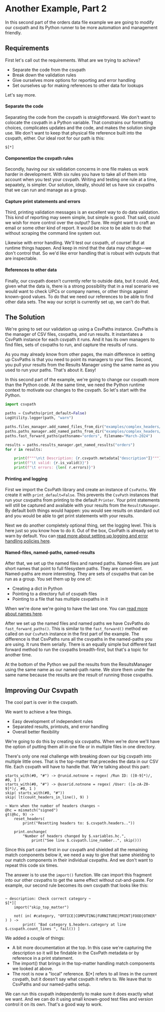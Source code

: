 # Another Example, Part 2

In this second part of the orders data file example we are going to modify our csvpath and its Python runner to be more automation and management friendly. &#x20;

## Requirements

First let's call out the requirements. What are we trying to achieve?

* Separate the code from the csvpath
* Break down the validation rules
* Give ourselves more options for reporting and error handling
* Set ourselves up for making references to other data for lookups

Let's say more.

#### Separate the code

Separating the code from the csvpath is straightforward. We don't want to colocate the csvpath in a Python variable. That constrains our formatting choices, complicates updates and the code, and makes the solution single use. We don't want to keep that physical file reference built into the csvpath, either. Our ideal root for our path is this:

```
$[*]
```

#### Componentize the csvpath rules

Secondly, having our six validation concerns in one file makes us work harder in development. With six rules you have to take all of them into account when you test your csvpath. Writing and testing one rule at a time, sepaately, is simpler. Our solution, ideally, should let us have six csvpaths that we can run and manage as a group.&#x20;

#### Capture print statements and errors

Third, printing validation messages is an excellent way to do data validation. This kind of reporting may seem simple, but simple is good. That said, could we wish for more control over the output? Sure. We might want to craft an email or some other kind of report. It would be nice to be able to do that without scraping the command line system out.&#x20;

Likewise with error handling. We'll test our csvpath, of course! But at runtime things happen. And keep in mind that the data may change—we don't control that. So we'd like error handling that is robust with outputs that are inspectable.&#x20;

#### References to other data

Finally, our csvpath doesn't currently refer to outside data, but it could. And, given what the data is, there is a strong possibility that in a real scenario we would want to check UPCs or company names, or other things against known-good values. To do that we need our references to be able to find other data sets. The way our script is currently set up, we can't do that.

## The Solution

We're going to set our validation up using a CsvPaths instance. CsvPaths is the manager of CSV files, csvpaths, and run results. It instantiates a CsvPath instance for each csvpath it runs. And it has its own managers to find files, sets of csvpaths to run, and capture the results of runs. &#x20;

As you may already know from other pages, the main difference in setting up CsvPaths is that you need to point its managers to your files. Second, you pull your results from the Results Manager using the same name as you used to run your paths. That's about it. Easy!

In this second part of the example, we're going to change our csvpath more than the Python code. At the same time, we need the Python runtime context to motivate our changes to the csvpath. So let's start with the Python.

```python
import csvpath

paths = CsvPaths(print_default=False)
LogUtility.logger(path, "warn")

paths.files_manager.add_named_files_from_dir("examples/complex_headers/csvs/")
paths.paths_manager.add_named_paths_from_dir("examples/complex_headers/csvpaths")
paths.fast_forward_paths(pathsname="orders", filename="March-2024")

results = paths.results_manager.get_named_results("orders")
for r in results:

    print(f"""\n\t Description: {r.csvpath.metadata["description"]}""")
    print(f"\t valid: {r.is_valid()}")
    print(f"\t errors: {len( r.errors)}")

```

#### Printing and logging

First we import the CsvPath library and create an instance of `CsvPaths`. We create it with `print_default=False`. This prevents the `CsvPath` instances that run your csvpaths from printing to the default `Printer`. Your print statements will still be captured and available with your results from the `ResultsManager`. By default both things would happen: you would see results on standard out and you would be able to get print statements with your results.&#x20;

Next we do another completely optional thing, set the logging level. This is here just so you know how to do it. Out of the box, CsvPath is already set to warn by default. You can [read more about setting up logging and error handling policies here](../topics/debugging.md).

#### Named-files, named-paths, named-results

After that, we set up the named files and named paths. Named-files are just short names that point to full filesystem paths. They are convenient. Named-paths are more interesting. They are sets of csvpaths that can be run as a group. You set them up by one of:

* Creating a dict in Python
* Pointing to a directory full of csvpath files
* Pointing to a file that has multiple csvpaths in it

When we're done we're going to have the last one. You can [read more about names here](../topics/named\_files\_and\_paths.md).

After we set up the named files and named paths we have CsvPaths do `fast_forward_paths()`. This is similar to the `fast_forward()` method we called on our `CsvPath` instance in the first part of the example. The difference is that CsvPaths runs all the csvpaths in the named-paths you are using. It runs them serially. There is an equally simple but different fast forward method to run the csvpaths breadth-first, but that's a topic for another time.

At the bottom of the Python we pull the results from the ResultsManager using the same name as our named-path name. We store them under the same name because the results are the result of running those csvpaths.

## Improving Our Csvpath

The cool part is over in the csvpath.

We want to achieve a few things.&#x20;

* Easy development of independent rules
* Separated results, printouts, and error handling&#x20;
* Overall better flexibility

We're going to do this by creating six csvpaths. When we're done we'll have the option of putting them all in one file or in multiple files in one directory.&#x20;

There's only one real challenge with breaking down our big csvpath into multiple little ones. That is the top-matter that precedes the data in our CSV file. Each csvpath will have to handle that. We're talking about this part:&#x20;

```
starts_with(#0, "#") -> @runid.notnone = regex( /Run ID: ([0-9]*)/, #0, 1 )
starts_with(#0, "#") -> @userid.notnone = regex( /User: ([a-zA-Z0-9]*)/, #0, 1 )
skip( starts_with(#0, "#"))
skip( lt(count_headers_in_line(), 9) )

~ Warn when the number of headers changes ~
@hc = mismatch("signed")
gt(@hc, 9) ->
    reset_headers(
        print("Resetting headers to: $.csvpath.headers.."))

    print.onchange(
        "Number of headers changed by $.variables.hc.",
            print("See line $.csvpath.line_number..", skip()))

```

Since this part came first in our csvpath and shielded all the remaining match components below it, we need a way to give that same shielding to our match components in their individual csvpaths. And we don't want to repeat this code six times.&#x20;

The answer is to use the `import()` function. We can import this fragment into our other csvpaths to get the same effect without cut-and-paste. For example, our second rule becomes its own csvpath that looks like this:&#x20;

```

~ description: Check correct category ~
$[*][
    import("skip_top_matter")

    not( in( #category, "OFFICE|COMPUTING|FURNITURE|PRINT|FOOD|OTHER" ) ) ->
        print( "Bad category $.headers.category at line $.csvpath.count_lines ", fail()) ]

```

We added a couple of things:&#x20;

* A bit more documentation at the top. In this case we're capturing the description so it will be findable in the CsvPath metadata or by reference in a print statement.
* The import() that brings in the top-matter handling match components we looked at above.
* The root is now a "local" reference. $\[\*] refers to all lines in the current csvpath, but it doesn't say what csvpath it refers to. We leave that to CsvPaths and our named-paths setup.

We can run this csvpath independently to make sure it does exactly what we want. And we can do it using small known-good test files and version control it on its own. That's a good way to work. &#x20;
